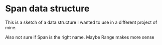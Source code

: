 # Span data structure

This is a sketch of a data structure I wanted to use in a different project of mine.

Also not sure if Span is the right name. Maybe Range makes more sense
